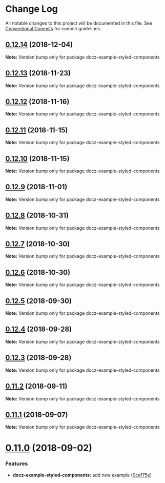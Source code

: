 # Change Log

All notable changes to this project will be documented in this file.
See [Conventional Commits](https://conventionalcommits.org) for commit guidelines.

## [0.12.14](https://github.com/pedronauck/docz/compare/v0.12.13...v0.12.14) (2018-12-04)

**Note:** Version bump only for package docz-example-styled-components





## [0.12.13](https://github.com/pedronauck/docz/compare/v0.12.12...v0.12.13) (2018-11-23)

**Note:** Version bump only for package docz-example-styled-components





## [0.12.12](https://github.com/pedronauck/docz/compare/v0.12.11...v0.12.12) (2018-11-16)

**Note:** Version bump only for package docz-example-styled-components





## [0.12.11](https://github.com/pedronauck/docz/compare/v0.12.10...v0.12.11) (2018-11-15)

**Note:** Version bump only for package docz-example-styled-components





## [0.12.10](https://github.com/pedronauck/docz/compare/v0.12.9...v0.12.10) (2018-11-15)

**Note:** Version bump only for package docz-example-styled-components





## [0.12.9](https://github.com/pedronauck/docz/compare/v0.12.8...v0.12.9) (2018-11-01)

**Note:** Version bump only for package docz-example-styled-components





## [0.12.8](https://github.com/pedronauck/docz/compare/v0.12.7...v0.12.8) (2018-10-31)

**Note:** Version bump only for package docz-example-styled-components





## [0.12.7](https://github.com/pedronauck/docz/compare/v0.12.6...v0.12.7) (2018-10-30)

**Note:** Version bump only for package docz-example-styled-components





## [0.12.6](https://github.com/pedronauck/docz/compare/v0.12.5...v0.12.6) (2018-10-30)

**Note:** Version bump only for package docz-example-styled-components





<a name="0.12.5"></a>
## [0.12.5](https://github.com/pedronauck/docz/compare/v0.12.4...v0.12.5) (2018-09-30)

**Note:** Version bump only for package docz-example-styled-components





<a name="0.12.4"></a>
## [0.12.4](https://github.com/pedronauck/docz/compare/v0.12.3...v0.12.4) (2018-09-28)

**Note:** Version bump only for package docz-example-styled-components





<a name="0.12.3"></a>
## [0.12.3](https://github.com/pedronauck/docz/compare/v0.12.2...v0.12.3) (2018-09-28)

**Note:** Version bump only for package docz-example-styled-components





<a name="0.11.2"></a>
## [0.11.2](https://github.com/pedronauck/docz/compare/v0.11.1...v0.11.2) (2018-09-11)

**Note:** Version bump only for package docz-example-styled-components





<a name="0.11.1"></a>
## [0.11.1](https://github.com/pedronauck/docz/compare/v0.11.0...v0.11.1) (2018-09-07)

**Note:** Version bump only for package docz-example-styled-components





<a name="0.11.0"></a>
# [0.11.0](https://github.com/pedronauck/docz/compare/v0.10.3...v0.11.0) (2018-09-02)


### Features

* **docz-example-styled-components:** add new example ([0cef75e](https://github.com/pedronauck/docz/commit/0cef75e))
